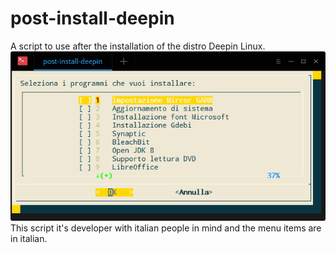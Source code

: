 # post-install-deepin
A script to use after the installation of the distro Deepin Linux.
![screenshoot](https://github.com/Fastbyte01/post-install-deepin/blob/master/DeepinScreenshot20170513161211.png  "Screenshoot of the script")
This script it's developer with italian people in mind and the menu items are in italian.